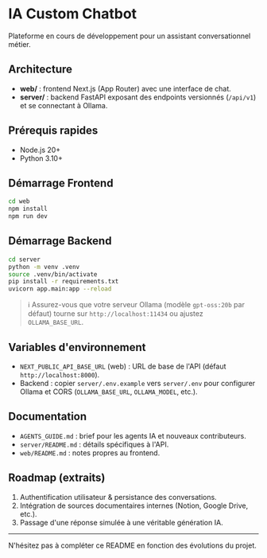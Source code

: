 # IA Custom Chatbot

Plateforme en cours de développement pour un assistant conversationnel métier.

## Architecture
- **web/** : frontend Next.js (App Router) avec une interface de chat.
- **server/** : backend FastAPI exposant des endpoints versionnés (`/api/v1`) et se connectant à Ollama.

## Prérequis rapides
- Node.js 20+
- Python 3.10+

## Démarrage Frontend
```bash
cd web
npm install
npm run dev
```

## Démarrage Backend
```bash
cd server
python -m venv .venv
source .venv/bin/activate
pip install -r requirements.txt
uvicorn app.main:app --reload
```

> ℹ️ Assurez-vous que votre serveur Ollama (modèle `gpt-oss:20b` par défaut) tourne sur `http://localhost:11434` ou ajustez `OLLAMA_BASE_URL`.

## Variables d'environnement
- `NEXT_PUBLIC_API_BASE_URL` (web) : URL de base de l'API (défaut `http://localhost:8000`).
- Backend : copier `server/.env.example` vers `server/.env` pour configurer Ollama et CORS (`OLLAMA_BASE_URL`, `OLLAMA_MODEL`, etc.).

## Documentation
- `AGENTS_GUIDE.md` : brief pour les agents IA et nouveaux contributeurs.
- `server/README.md` : détails spécifiques à l'API.
- `web/README.md` : notes propres au frontend.

## Roadmap (extraits)
1. Authentification utilisateur & persistance des conversations.
2. Intégration de sources documentaires internes (Notion, Google Drive, etc.).
3. Passage d'une réponse simulée à une véritable génération IA.

---
N'hésitez pas à compléter ce README en fonction des évolutions du projet.
